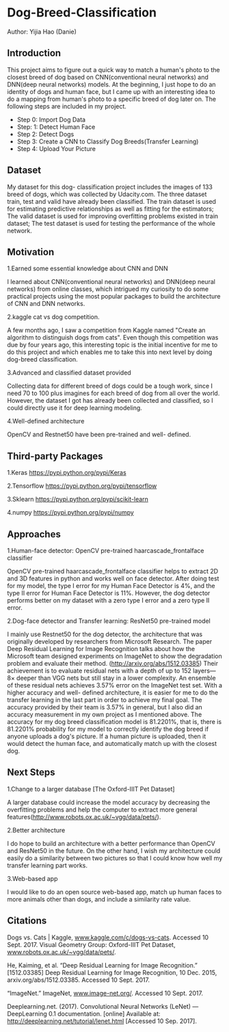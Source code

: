 # Dog-Breed-Classification
Author: Yijia Hao (Danie)

## Introduction
This project aims to figure out a quick way to match a human's photo to the closest breed of dog based on CNN(conventional neural networks) and DNN(deep neural networks) models. At the beginning, I just hope to do an identity of dogs and human face, but I came up with an interesting idea to do a mapping from human's photo to a specific breed of dog later on. The following steps are included in my project.
* Step 0: 
Import Dog Data
* Step: 1:
Detect Human Face
* Step 2: 
Detect Dogs
* Step 3: 
Create a CNN to Classify Dog Breeds(Transfer Learning)
* Step 4:
Upload Your Picture

## Dataset
My dataset for this dog- classification project includes the images of 133 breed of dogs, which was collected by Udacity.com. The three dataset train, test and valid have already been classified. The train dataset is used for estimating predictive relationships as well as fitting for the estimators; The valid dataset is used for improving overfitting problems existed in train dataset; The test dataset is used for testing the performance of the whole network.

## Motivation
1.Earned some essential knowledge about CNN and DNN 

I learned about CNN(conventional neural networks) and DNN(deep neural networks) from online classes, which intrigued my curiosity to do some practical projects using the most popular packages to build the architecture of CNN and DNN networks.

2.kaggle cat vs dog competition. 

A few months ago, I saw a competition from Kaggle named "Create an algorithm to distinguish dogs from cats". Even though this competition was due by four years ago, this interesting topic is the initial incentive for me to do this project and which enables me to take this into next level by doing dog-breed classification.


3.Advanced and classified dataset provided

Collecting data for different breed of dogs could be a tough work, since I need 70 to 100 plus imagines for each breed of dog from all over the world. However, the dataset I got has already been collected and classified, so I could directly use it for deep learning modeling.


4.Well-defined architecture

OpenCV and Restnet50 have been pre-trained and well- defined.

## Third-party Packages 
1.Keras
https://pypi.python.org/pypi/Keras

2.Tensorflow
https://pypi.python.org/pypi/tensorflow

3.Sklearn
https://pypi.python.org/pypi/scikit-learn

4.numpy
https://pypi.python.org/pypi/numpy

## Approaches
1.Human-face detector: OpenCV pre-trained haarcascade_frontalface classifier 

OpenCV pre-trained haarcascade_frontalface classifier helps to extract 2D and 3D features in python and works well on face detector. After doing test for my model, the type I error for my Human Face Detector is 4%, and the type II error for Human Face Detector is 11%. However, the dog detector performs better on my dataset with a zero type I error and a zero type II error.


2.Dog-face detector and Transfer learning: ResNet50 pre-trained model 

I mainly use Restnet50 for the dog detector, the architecture that was originally developed by researchers from Microsoft Research. The paper Deep Residual Learning for Image Recognition talks about how the Microsoft team designed experiments on ImageNet to show the degradation problem and evaluate their method. (http://arxiv.org/abs/1512.03385) Their achievement is to evaluate residual nets with a depth of up to 152 layers—8× deeper than VGG nets but still stay in a lower complexity. An ensemble of these residual nets achieves 3.57% error on the ImageNet test set. With a higher accuracy and well- defined architecture, it is easier for me to do the transfer learning in the last part in order to achieve my final goal. The accuracy provided by their team is 3.57% in general, but I also did an accuracy measurement in my own project as I mentioned above. The accuracy for my dog breed classification model is 81.2201%, that is, there is 81.2201% probability for my model to correctly identify the dog breed if anyone uploads a dog's picture. If a human picture is uploaded, then it would detect the human face, and automatically match up with the closest dog.

## Next Steps
1.Change to a larger database [The Oxford-IIIT Pet Dataset]

A larger database could increase the model accuracy by decreasing the overfitting problems and help the computer to extract more general features(http://www.robots.ox.ac.uk/~vgg/data/pets/).

2.Better architecture 

I do hope to build an architecture with a better performance than OpenCV and ResNet50 in the future. On the other hand, I wish my architecture could easily do a similarity between two pictures so that I could know how well my transfer learning part works.

3.Web-based app

I would like to do an open source web-based app, match up human faces to more animals other than dogs, and include a similarity rate value.

## Citations
Dogs vs. Cats | Kaggle, www.kaggle.com/c/dogs-vs-cats. Accessed 10 Sept. 2017.
  Visual Geometry Group: Oxford-IIIT Pet Dataset, www.robots.ox.ac.uk/~vgg/data/pets/.

He, Kaiming, et al. “Deep Residual Learning for Image Recognition.” [1512.03385] Deep Residual Learning for Image Recognition, 10 Dec.       2015, arxiv.org/abs/1512.03385. Accessed 10 Sept. 2017.

“ImageNet.” ImageNet, www.image-net.org/. Accessed 10 Sept. 2017.

Deeplearning.net. (2017). Convolutional Neural Networks (LeNet) — DeepLearning 0.1 documentation. [online] Available at:      http://deeplearning.net/tutorial/lenet.html [Accessed 10 Sep. 2017].

